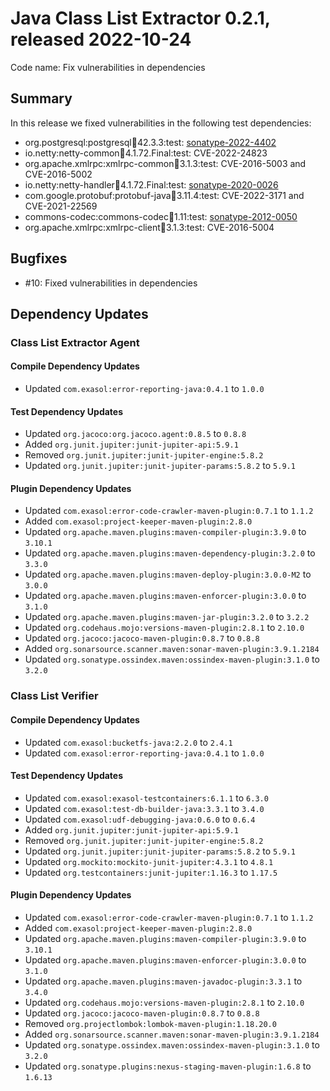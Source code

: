 # Java Class List Extractor 0.2.1, released 2022-10-24

Code name: Fix vulnerabilities in dependencies

## Summary

In this release we fixed vulnerabilities in the following test dependencies:

* org.postgresql:postgresql:jar:42.3.3:test: [sonatype-2022-4402](https://ossindex.sonatype.org/vulnerability/sonatype-2022-4402)
* io.netty:netty-common:jar:4.1.72.Final:test: CVE-2022-24823
* org.apache.xmlrpc:xmlrpc-common:jar:3.1.3:test: CVE-2016-5003 and CVE-2016-5002
* io.netty:netty-handler:jar:4.1.72.Final:test: [sonatype-2020-0026](https://ossindex.sonatype.org/vulnerability/sonatype-2020-0026)
* com.google.protobuf:protobuf-java:jar:3.11.4:test: CVE-2022-3171 and CVE-2021-22569
* commons-codec:commons-codec:jar:1.11:test: [sonatype-2012-0050](https://ossindex.sonatype.org/vulnerability/sonatype-2012-0050)
* org.apache.xmlrpc:xmlrpc-client:jar:3.1.3:test: CVE-2016-5004

## Bugfixes

* #10: Fixed vulnerabilities in dependencies

## Dependency Updates

### Class List Extractor Agent

#### Compile Dependency Updates

* Updated `com.exasol:error-reporting-java:0.4.1` to `1.0.0`

#### Test Dependency Updates

* Updated `org.jacoco:org.jacoco.agent:0.8.5` to `0.8.8`
* Added `org.junit.jupiter:junit-jupiter-api:5.9.1`
* Removed `org.junit.jupiter:junit-jupiter-engine:5.8.2`
* Updated `org.junit.jupiter:junit-jupiter-params:5.8.2` to `5.9.1`

#### Plugin Dependency Updates

* Updated `com.exasol:error-code-crawler-maven-plugin:0.7.1` to `1.1.2`
* Added `com.exasol:project-keeper-maven-plugin:2.8.0`
* Updated `org.apache.maven.plugins:maven-compiler-plugin:3.9.0` to `3.10.1`
* Updated `org.apache.maven.plugins:maven-dependency-plugin:3.2.0` to `3.3.0`
* Updated `org.apache.maven.plugins:maven-deploy-plugin:3.0.0-M2` to `3.0.0`
* Updated `org.apache.maven.plugins:maven-enforcer-plugin:3.0.0` to `3.1.0`
* Updated `org.apache.maven.plugins:maven-jar-plugin:3.2.0` to `3.2.2`
* Updated `org.codehaus.mojo:versions-maven-plugin:2.8.1` to `2.10.0`
* Updated `org.jacoco:jacoco-maven-plugin:0.8.7` to `0.8.8`
* Added `org.sonarsource.scanner.maven:sonar-maven-plugin:3.9.1.2184`
* Updated `org.sonatype.ossindex.maven:ossindex-maven-plugin:3.1.0` to `3.2.0`

### Class List Verifier

#### Compile Dependency Updates

* Updated `com.exasol:bucketfs-java:2.2.0` to `2.4.1`
* Updated `com.exasol:error-reporting-java:0.4.1` to `1.0.0`

#### Test Dependency Updates

* Updated `com.exasol:exasol-testcontainers:6.1.1` to `6.3.0`
* Updated `com.exasol:test-db-builder-java:3.3.1` to `3.4.0`
* Updated `com.exasol:udf-debugging-java:0.6.0` to `0.6.4`
* Added `org.junit.jupiter:junit-jupiter-api:5.9.1`
* Removed `org.junit.jupiter:junit-jupiter-engine:5.8.2`
* Updated `org.junit.jupiter:junit-jupiter-params:5.8.2` to `5.9.1`
* Updated `org.mockito:mockito-junit-jupiter:4.3.1` to `4.8.1`
* Updated `org.testcontainers:junit-jupiter:1.16.3` to `1.17.5`

#### Plugin Dependency Updates

* Updated `com.exasol:error-code-crawler-maven-plugin:0.7.1` to `1.1.2`
* Added `com.exasol:project-keeper-maven-plugin:2.8.0`
* Updated `org.apache.maven.plugins:maven-compiler-plugin:3.9.0` to `3.10.1`
* Updated `org.apache.maven.plugins:maven-enforcer-plugin:3.0.0` to `3.1.0`
* Updated `org.apache.maven.plugins:maven-javadoc-plugin:3.3.1` to `3.4.0`
* Updated `org.codehaus.mojo:versions-maven-plugin:2.8.1` to `2.10.0`
* Updated `org.jacoco:jacoco-maven-plugin:0.8.7` to `0.8.8`
* Removed `org.projectlombok:lombok-maven-plugin:1.18.20.0`
* Added `org.sonarsource.scanner.maven:sonar-maven-plugin:3.9.1.2184`
* Updated `org.sonatype.ossindex.maven:ossindex-maven-plugin:3.1.0` to `3.2.0`
* Updated `org.sonatype.plugins:nexus-staging-maven-plugin:1.6.8` to `1.6.13`
